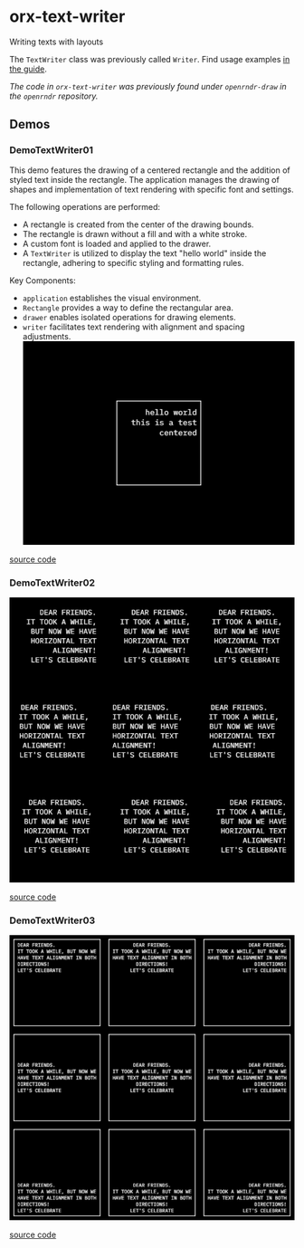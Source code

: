 # orx-text-writer

Writing texts with layouts

The `TextWriter` class was previously called `Writer`.
Find usage examples [in the guide](https://guide.openrndr.org/drawing/text.html#advanced-text-rendering).

_The code in `orx-text-writer` was previously found under `openrndr-draw` in the `openrndr` repository._
<!-- __demos__ -->
## Demos
### DemoTextWriter01

This demo features the drawing of a centered rectangle and the addition of styled text inside
the rectangle. The application manages the drawing of shapes and implementation of text rendering
with specific font and settings.

The following operations are performed:
- A rectangle is created from the center of the drawing bounds.
- The rectangle is drawn without a fill and with a white stroke.
- A custom font is loaded and applied to the drawer.
- A `TextWriter` is utilized to display the text "hello world" inside the rectangle, adhering to
specific styling and formatting rules.

Key Components:
- `application` establishes the visual environment.
- `Rectangle` provides a way to define the rectangular area.
- `drawer` enables isolated operations for drawing elements.
- `writer` facilitates text rendering with alignment and spacing adjustments.
![DemoTextWriter01Kt](https://raw.githubusercontent.com/openrndr/orx/media/orx-text-writer/images/DemoTextWriter01Kt.png)

[source code](src/jvmDemo/kotlin/DemoTextWriter01.kt)

### DemoTextWriter02


![DemoTextWriter02Kt](https://raw.githubusercontent.com/openrndr/orx/media/orx-text-writer/images/DemoTextWriter02Kt.png)

[source code](src/jvmDemo/kotlin/DemoTextWriter02.kt)

### DemoTextWriter03


![DemoTextWriter03Kt](https://raw.githubusercontent.com/openrndr/orx/media/orx-text-writer/images/DemoTextWriter03Kt.png)

[source code](src/jvmDemo/kotlin/DemoTextWriter03.kt)
